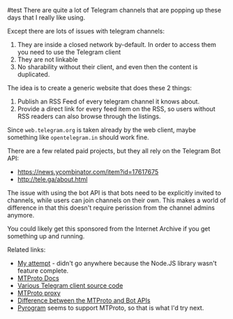 #test
There are quite a lot of Telegram channels that are popping up these days that I really like using.

Except there are lots of issues with telegram channels:

1.  They are inside a closed network by-default. In order to access them you need to use the Telegram client
2.  They are not linkable
3.  No sharability without their client, and even then the content is duplicated.

The idea is to create a generic website that does these 2 things:

1.  Publish an RSS Feed of every telegram channel it knows about.
2.  Provide a direct link for every feed item on the RSS, so users without RSS readers can also browse through the listings.

Since `web.telegram.org` is taken already by the web client, maybe something like `opentelegram.in` should work fine.

There are a few related paid projects, but they all rely on the Telegram Bot API:

-   https://news.ycombinator.com/item?id=17617675
-   http://tele.ga/about.html

The issue with using the bot API is that bots need to be explicitly invited
to channels, while users can join channels on their own. This makes a world
of difference in that this doesn't require perission from the channel admins anymore.

You could likely get this sponsored from the Internet Archive if you get something up and running.


Related links:

- [My attempt](https://github.com/captn3m0/opengram) - didn't go anywhere because the Node.JS library wasn't feature complete.
- [MTProto Docs](https://core.telegram.org/mtproto)
- [Various Telegram client source code](https://github.com/TelegramOrg)
- [MTProto proxy](https://mtproto.co/)
- [Difference between the MTProto and Bot APIs](https://docs.pyrogram.org/topics/mtproto-vs-botapi)
- [Pyrogram](https://docs.pyrogram.org/faq#what-is-pyrogram) seems to support MTProto, so that is what I'd try next.
